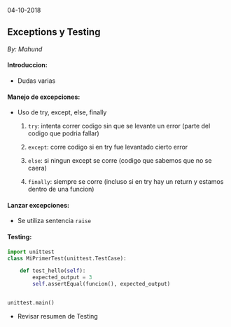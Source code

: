 04-10-2018

## Exceptions y Testing
_By: Mahund_

#### Introduccion:

- Dudas varias

#### Manejo de excepciones:

- Uso de try, except, else, finally

    1. `try`: intenta correr codigo sin que se levante un error (parte del codigo que podria fallar)

    1. `except`: corre codigo si en try fue levantado cierto error

    1. `else`: si ningun except se corre (codigo que sabemos que no se caera)

    1. `finally`: siempre se corre (incluso si en try hay un return y estamos dentro de una funcion)

#### Lanzar excepciones:

- Se utiliza sentencia `raise`

#### Testing:

```python
import unittest
class MiPrimerTest(unittest.TestCase):

    def test_hello(self):
        expected_output = 3
        self.assertEqual(funcion(), expected_output)


unittest.main()
```

- Revisar resumen de Testing